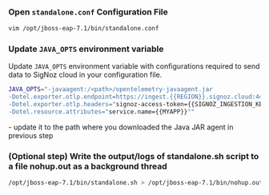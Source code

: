 ### Open `standalone.conf` Configuration File
```bash
vim /opt/jboss-eap-7.1/bin/standalone.conf
```

### Update `JAVA_OPTS` environment variable
Update `JAVA_OPTS` environment variable with configurations required to send data to SigNoz cloud in your configuration file.

```bash
JAVA_OPTS="-javaagent:/<path>/opentelemetry-javaagent.jar
-Dotel.exporter.otlp.endpoint=https://ingest.{{REGION}}.signoz.cloud:443
-Dotel.exporter.otlp.headers="signoz-access-token={{SIGNOZ_INGESTION_KEY}}"
-Dotel.resource.attributes="service.name={{MYAPP}}""
```

<path> - update it to the path where you downloaded the Java JAR agent in previous step


### (Optional step) Write the output/logs of standalone.sh script to a file nohup.out as a background thread
```bash
/opt/jboss-eap-7.1/bin/standalone.sh > /opt/jboss-eap-7.1/bin/nohup.out &

```
